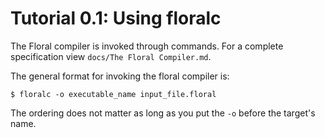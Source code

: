 #  Tutorial 0.1: Using floralc

The Floral compiler is invoked through commands. For a complete specification view `docs/The Floral Compiler.md`.

The general format for invoking the floral compiler is:

```
$ floralc -o executable_name input_file.floral
```

The ordering does not matter as long as you put the `-o` before the target's name.
